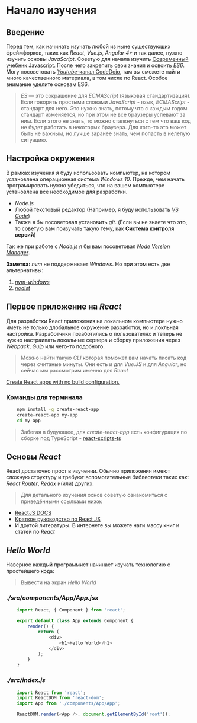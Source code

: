 # Начало изучения

## Введение

Перед тем, как начинать изучать любой из ныне существующих фреймфорков, таких как *React*, *Vue.js*, *Angular 4+* и так далее, нужно изучить основы *JavaScript*.
Советую для начала изучить [Современный учебник Javascript](https://learn.javascript.ru/).
После чего закрепить свои знания и освоить *ES6*. Могу посоветовать  [*Youtube*-канал CodeDojo](https://www.youtube.com/channel/UCY10FZglXJ8RL3xB04VpykQ/featured), там вы сможете найти много качественного материала, в том числе по React. Особое внимание уделите основам ES6.
> *ES* — это сокращение для *ECMAScript* (языковая стандартизация). Если говорить простыми словами *JavaScript* - язык, *ECMAScript* - стандарт для него. Это нужно знать, потому что с каждым годом стандарт изменяется, но при этом не все браузеры успевают за ним. Если этого не знать, то можно сталкнуться с тем что ваш код не будет работать в некоторых браузера. Для кого-то это может быть не важным, но лучше заранее знать, чем попасть в нелепую ситуацию.

## Настройка окружения

В рамках изучения я буду использовать компьютер, на котором установлена операционная система *Windows 10*.
Прежде, чем начать програмировать нужно убедиться, что на вашем компьютере установлена все необходимое для разработки.

- *Node.js*
- Любой текстовый редактор (Например, я буду использовать [*VS Code*](https://code.visualstudio.com/))
- Также я бы посоветовал установить *git*. (Если вы не знаете что это, то советую вам поизучать такую тему, как **Система контроля версий**)

Так же при работе с *Node.js* я бы вам посоветовал [*Node Version Manager*](https://github.com/creationix/nvm).

**Заметка:** *nvm* не поддерживает *Windows*. Но при этом есть две альтернативы:

1. [*nvm-windows*](https://github.com/coreybutler/nvm-windows)
2. [*nodist*](https://github.com/marcelklehr/nodist)

## Первое приложение на *React*

Для разработки React приложения на локальном компьютере нужно иметь не только длобальное окружение разработки, но и локльная настройка.
Разработчики позаботились о пользователях и теперь не нужно настраивать локальные сервера и сборку приложения через *Webpack*, *Gulp* или чего-то подобного.

> Можно найти такую *CLI* которая поможет вам начать писать код через считаные минуты. Они есть и для *Vue.JS* и для *Angular*, но сейчас мы рассмотрим именно для *React*

[Create React apps with no build configuration.](https://github.com/facebook/create-react-app)

### **Команды для терминала**

```bash
    npm install -g create-react-app
    create-react-app my-app
    cd my-app
```

> Забегая в будующее, для *create-react-app* есть конфигурация по сборке под TypeScript - [react-scripts-ts](https://www.npmjs.com/package/react-scripts-ts)

## Основы *React*

React достаточно прост в изучении. Обычно приложения имеют сложную структуру и требуют вспомогательные библеотеки таких как: *React Router*, *Redax* и(или) других.

> Для детального изучения основ советую ознакомиться с приведёнными ссылками ниже:

- [ReactJS DOCS](https://reactjs.org/docs/hello-world.html)
- [Краткое руководство по React JS](https://habrahabr.ru/post/248799/)
- И другой литературы. В интернете вы можете нати массу книг и статей по *React*

## *Hello World*

Наверное каждый программист начинает изучать технологию с простейшего кода:

> Вывести на экран *Hello World*

### *./src/components/App/App.jsx*

```JavaScript
    import React, { Component } from 'react';

    export default class App extends Component {
        render() {
            return (
                <div>
                    <h1>Hello World</h1>
                </div>
            );
        }
    }
```

### *./src/index.js*

```JavaScript
    import React from 'react';
    import ReactDOM from 'react-dom';
    import App from './components/App/App';

    ReactDOM.render(<App />, document.getElementById('root'));
```